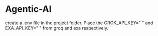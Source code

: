 # Agentic-AI
create a .env file in the project folder. Place the GROK_API_KEY=" " and EXA_API_KEY=" " from groq and exa respectively.
